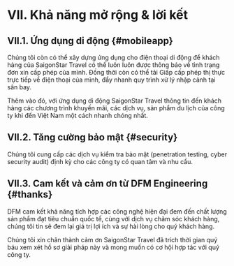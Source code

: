 # VII. Khả năng mở rộng & lời kết

## VII.1. Ứng dụng di động {#mobileapp}

Chúng tôi còn có thể xây dựng ứng dụng cho điện thoại di động để khách hàng của SaigonStar Travel có thể luôn luôn được thông báo về tình trạng đơn xin cấp phép của mình. Đồng thời còn có thể tải Giấp cấp phép thị thực trực tiếp về điện thoại của mình, đẩy nhanh quy trình xử lý nhập cảnh tại sân bay.

Thêm vào đó, với ứng dụng di động SaigonStar Travel thông tin đến khách hàng các chương trình khuyến mãi, các dịch vụ, sản phẩm du lịch của công ty khi đến Việt Nam một cách nhanh chóng nhất. 

## VII.2. Tăng cường bảo mật {#security}

Chúng tôi cung cấp các dịch vụ kiểm tra bảo mật (penetration testing, cyber security audit) định kỳ cho các công ty có quan tâm và nhu cầu.

## VII.3. Cam kết và cảm ơn từ DFM Engineering {#thanks}

DFM cam kết khả năng tích hợp các công nghệ hiện đại đem đến chất lượng sản phẩm đạt tiêu chuẩn quốc tế, cùng với dịch vụ chăm sóc khách hàng, chúng tôi tin sẽ đem lại giá trị lợi ích và sự hài lòng cho quý khách hàng.

Chúng tôi xin chân thành cảm ơn SaigonStar Travel đã trích thời gian quý báu xem xét hồ sơ giải pháp này và mong muốn có cơ hội hợp tác với quý công ty.
